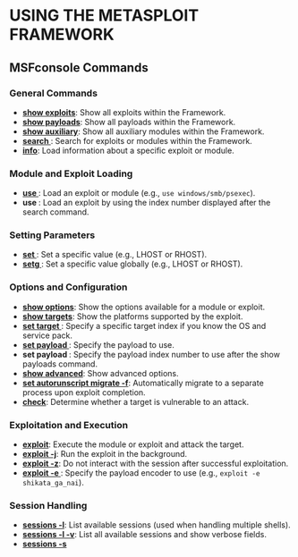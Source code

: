 # USING THE METASPLOIT FRAMEWORK

## MSFconsole Commands

### General Commands

- **[show exploits](https://github.com/rapid7/metasploit-framework/wiki/How-to-use-msfconsole#show-exploits)**: Show all exploits within the Framework.
- **[show payloads](https://github.com/rapid7/metasploit-framework/wiki/How-to-use-msfconsole#show-payloads)**: Show all payloads within the Framework.
- **[show auxiliary](https://github.com/rapid7/metasploit-framework/wiki/How-to-use-msfconsole#show-auxiliary)**: Show all auxiliary modules within the Framework.
- **[search <name>](https://github.com/rapid7/metasploit-framework/wiki/How-to-use-msfconsole#search-name)**: Search for exploits or modules within the Framework.
- **[info](https://github.com/rapid7/metasploit-framework/wiki/How-to-use-msfconsole#info)**: Load information about a specific exploit or module.

### Module and Exploit Loading

- **[use <name>](https://github.com/rapid7/metasploit-framework/wiki/How-to-use-msfconsole#use-name)**: Load an exploit or module (e.g., `use windows/smb/psexec`).
- **use <number>**: Load an exploit by using the index number displayed after the search command.

### Setting Parameters

- **[set <function>](https://github.com/rapid7/metasploit-framework/wiki/How-to-use-msfconsole#set-function)**: Set a specific value (e.g., LHOST or RHOST).
- **[setg <function>](https://github.com/rapid7/metasploit-framework/wiki/How-to-use-msfconsole#setg-function)**: Set a specific value globally (e.g., LHOST or RHOST).

### Options and Configuration

- **[show options](https://github.com/rapid7/metasploit-framework/wiki/How-to-use-msfconsole#show-options)**: Show the options available for a module or exploit.
- **[show targets](https://github.com/rapid7/metasploit-framework/wiki/How-to-use-msfconsole#show-targets)**: Show the platforms supported by the exploit.
- **[set target <number>](https://github.com/rapid7/metasploit-framework/wiki/How-to-use-msfconsole#set-target-number)**: Specify a specific target index if you know the OS and service pack.
- **[set payload <payload>](https://github.com/rapid7/metasploit-framework/wiki/How-to-use-msfconsole#set-payload-payload)**: Specify the payload to use.
- **set payload <number>**: Specify the payload index number to use after the show payloads command.
- **[show advanced](https://github.com/rapid7/metasploit-framework/wiki/How-to-use-msfconsole#show-advanced)**: Show advanced options.
- **[set autorunscript migrate -f](https://github.com/rapid7/metasploit-framework/wiki/How-to-use-msfconsole#set-autorunscript)**: Automatically migrate to a separate process upon exploit completion.
- **[check](https://github.com/rapid7/metasploit-framework/wiki/How-to-use-msfconsole#check)**: Determine whether a target is vulnerable to an attack.

### Exploitation and Execution

- **[exploit](https://github.com/rapid7/metasploit-framework/wiki/How-to-use-msfconsole#exploit)**: Execute the module or exploit and attack the target.
- **[exploit -j](https://github.com/rapid7/metasploit-framework/wiki/How-to-use-msfconsole#exploit-j)**: Run the exploit in the background.
- **[exploit -z](https://github.com/rapid7/metasploit-framework/wiki/How-to-use-msfconsole#exploit-z)**: Do not interact with the session after successful exploitation.
- **[exploit -e <encoder>](https://github.com/rapid7/metasploit-framework/wiki/How-to-use-msfconsole#exploit-e-encoder)**: Specify the payload encoder to use (e.g., `exploit -e shikata_ga_nai`).

### Session Handling

- **[sessions -l](https://github.com/rapid7/metasploit-framework/wiki/How-to-use-msfconsole#sessions-l)**: List available sessions (used when handling multiple shells).
- **[sessions -l -v](https://github.com/rapid7/metasploit-framework/wiki/How-to-use-msfconsole#sessions-l-v)**: List all available sessions and show verbose fields.
- **[sessions -s <script>](https://github.com/rapid7/metasploit-framework/wiki/How-to-use-msfconsole#sessions-s-script)**: Run a specific Meterpreter script on all Meterpreter live sessions.
- **[sessions -K](https://github.com/rapid7/metasploit-framework/wiki/How-to-use-msfconsole#sessions-k)**: Kill all live sessions.
- **[sessions -c <cmd>](https://github.com/rapid7/metasploit-framework/wiki/How-to-use-msfconsole#sessions-c-cmd)**: Execute a command on all live Meterpreter sessions.
- **[sessions -u <sessionID>](https://github.com/rapid7/metasploit-framework/wiki/How-to-use-msfconsole#sessions-u-sessionid)**: Upgrade a normal Win32 shell to a Meterpreter console.

### Database Operations

- **[db_create <name>](https://github.com/rapid7/metasploit-framework/wiki/How-to-use-msfconsole#db_create-name)**: Create a database for database-driven attacks.
- **[db_connect <name>](https://github.com/rapid7/metasploit-framework/wiki/How-to-use-msfconsole#db_connect-name)**: Create and connect to a database for database-driven attacks.
- **[db_nmap](https://github.com/rapid7/metasploit-framework/wiki/How-to-use-msfconsole#db_nmap)**: Use Nmap and place results in a database.
- **[db_destroy](https://github.com/rapid7/metasploit-framework/wiki/How-to-use-msfconsole#db_destroy)**: Delete the current database.

## Meterpreter Commands

### General Meterpreter Commands

- **[help](https://github.com/rapid7/metasploit-framework/wiki/Meterpreter-Basic-Usage)**: Open Meterpreter usage help.
- **[run <scriptname>](https://github.com/rapid7/metasploit-framework/wiki/Meterpreter-Basic-Usage#run-scriptname)**: Run Meterpreter-based scripts.

### System and File Operations

- **[sysinfo](https://github.com/rapid7/metasploit-framework/wiki/Meterpreter-Basic-Usage#sysinfo)**: Show system information on the compromised target.
- **[ls](https://github.com/rapid7/metasploit-framework/wiki/Meterpreter-Basic-Usage#ls)**: List the files and folders on the target.
- **[use priv](https://github.com/rapid7/metasploit-framework/wiki/Meterpreter-Basic-Usage#use-priv)**: Load the privilege extension for extended Meterpreter libraries.
- **[ps](https://github.com/rapid7/metasploit-framework/wiki/Meterpreter-Basic-Usage#ps)**: Show all running processes and associated accounts.
- **[migrate <proc. id>](https://github.com/rapid7/metasploit-framework/wiki/Meterpreter-Basic-Usage#migrate-proc-id)**: Migrate to a specific process ID (PID obtained from ps command).
- **[use incognito](https://github.com/rapid7/metasploit-framework/wiki/Meterpreter-Basic-Usage#use-incognito)**: Load incognito functions for token stealing and impersonation.
- **[list_tokens -u](https://github.com/rapid7/metasploit-framework/wiki/Meterpreter-Basic-Usage#list_tokens-u)**: List available tokens on the target by user.
- **[list_tokens -g](https://github.com/rapid7/metasploit-framework/wiki/Meterpreter-Basic-Usage#list_tokens-g)**: List available tokens on the target by group.
- **[impersonate_token <DOMAIN_NAME\\USERNAME>](https://github.com/rapid7/metasploit-framework/wiki/Meterpreter-Basic-Usage#impersonate_token-domain_nameusername)**: Impersonate a token available on the target.
- **[steal_token <proc. id>](https://github.com/rapid7/metasploit-framework/wiki/Meterpreter-Basic-Usage#steal_token-proc-id)**: Steal and impersonate tokens for a given process.
- **[drop_token](https://github.com/rapid7/metasploit-framework/wiki/Meterpreter-Basic-Usage#drop_token)**: Stop impersonating the current token.
- **[getsystem](https://github.com/rapid7/metasploit-framework/wiki/Meterpreter-Basic-Usage#getsystem)**: Attempt to elevate permissions to SYSTEM-level access.
- **[shell](https://github.com/rapid7/metasploit-framework/wiki/Meterpreter-Basic-Usage#shell)**: Drop into an interactive shell with all available tokens.
- **[execute -f <cmd.exe> -i](https://github.com/rapid7/metasploit-framework/wiki/Meterpreter-Basic-Usage#execute-f-cmdexe-i)**: Execute cmd.exe and interact with it.
- **[execute -f <cmd.exe> -i
